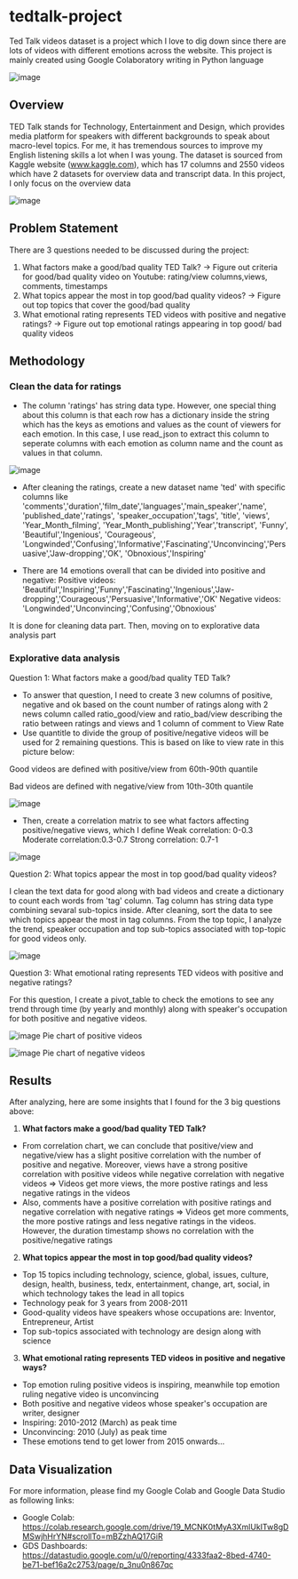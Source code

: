 # tedtalk-project
Ted Talk videos dataset is a project which I love to dig down since there are lots of videos with different emotions across the website. This project is mainly created using Google Colaboratory writing in Python language

![image](https://user-images.githubusercontent.com/97778235/158612371-8e9dfe14-82f3-40dc-ae7e-750f50a0c35e.png)

## Overview
TED Talk stands for Technology, Entertainment and Design, which provides media platform for speakers with different backgrounds to speak about macro-level topics. For me, it has tremendous sources to improve my English listening skills a lot when I was young. The dataset is sourced from Kaggle website (www.kaggle.com), which has 17 columns and 2550 videos which have 2 datasets for overview data and transcript data. In this project, I only focus on the overview data

![image](https://user-images.githubusercontent.com/97778235/158615693-ddcdb4db-eaf8-4332-8997-145b8e1c620b.png)

## Problem Statement
There are 3 questions needed to be discussed during the project:
1. What factors make a good/bad quality TED Talk? 
-> Figure out criteria for good/bad quality video on Youtube: rating/view columns,views, comments, timestamps
2. What topics appear the most in top good/bad quality videos?
-> Figure out top topics that cover the good/bad quality
3. What emotional rating represents TED videos with positive and negative ratings?
-> Figure out top emotional ratings appearing in top good/ bad quality videos 

## Methodology

### Clean the data for ratings
+ The column 'ratings' has string data type. However, one special thing about this column is that each row has a dictionary inside the string which has the keys as emotions and values as the count of viewers for each emotion. In this case, I use read_json to extract this column to seperate columns with each emotion as column name and the count as values in that column. 

![image](https://user-images.githubusercontent.com/97778235/158616770-2ff1c84a-2f3c-4f86-b16e-023799361144.png)

+ After cleaning the ratings, create a new dataset name 'ted' with specific columns like 'comments','duration','film_date','languages','main_speaker','name', 'published_date','ratings', 'speaker_occupation','tags',	'title', 'views', 'Year_Month_filming', 'Year_Month_publishing','Year','transcript', 'Funny',	'Beautiful','Ingenious',	'Courageous',	'Longwinded','Confusing','Informative','Fascinating','Unconvincing','Persuasive','Jaw-dropping','OK',	'Obnoxious','Inspiring'

+ There are 14 emotions overall that can be divided into positive and negative: 
Positive videos: 'Beautiful','Inspiring','Funny','Fascinating','Ingenious','Jaw-dropping','Courageous','Persuasive','Informative','OK'
Negative videos: 'Longwinded','Unconvincing','Confusing','Obnoxious'

It is done for cleaning data part. Then, moving on to explorative data analysis part

### Explorative data analysis
Question 1: What factors make a good/bad quality TED Talk?
+ To answer that question, I need to create 3 new columns of positive, negative and ok based on the count number of ratings along with 2 news column called ratio_good/view and ratio_bad/view describing the ratio between ratings and views and 1 column of comment to View Rate
+ Use quantitle to divide the group of positive/negative videos will be used for 2 remaining questions. This is based on like to view rate in this picture below:

Good videos are defined with positive/view from 60th-90th quantile

Bad videos are defined with negative/view from 10th-30th quantile

![image](https://user-images.githubusercontent.com/97778235/158620467-f851036b-1fed-4c41-b3fc-cf6fe790f930.png)

+ Then, create a correlation matrix to see what factors affecting positive/negative views, which I define
Weak correlation: 0-0.3
Moderate correlation:0.3-0.7
Strong correlation: 0.7-1

![image](https://user-images.githubusercontent.com/97778235/158621794-ac94d7ac-3c59-43cc-9cfd-1b93bafe8eb3.png)

Question 2: What topics appear the most in top good/bad quality videos?

I clean the text data for good along with bad videos and create a dictionary to count each words from 'tag' column. Tag column has string data type combining sevaral sub-topics inside. After cleaning, sort the data to see which topics appear the most in tag columns. From the top topic, I analyze the trend, speaker occupation and top sub-topics associated with top-topic for good videos only.

![image](https://user-images.githubusercontent.com/97778235/158626499-ebf34eb9-e878-451b-bddb-02a3f29490c0.png)


Question 3: What emotional rating represents TED videos with positive and negative ratings?

For this question, I create a pivot_table to check the emotions to see any trend through time (by yearly and monthly) along with speaker's occupation for both positive and negative videos.  

![image](https://user-images.githubusercontent.com/97778235/158626627-262e8a93-06a1-4f51-ac4a-ae971ef90253.png)
Pie chart of positive videos

![image](https://user-images.githubusercontent.com/97778235/158626771-0121b158-c471-43dc-a620-02fa0c6e94c2.png)
Pie chart of negative videos
 
## Results
After analyzing, here are some insights that I found for the 3 big questions above:

1. **What factors make a good/bad quality TED Talk?**
+ From correlation chart, we can conclude that positive/view and negative/view has a slight positive correlation with the number of positive and negative. Moreover, views have a strong positive correlation with positive videos while negative correlation with negative videos 
=> Videos get more views, the more postive ratings and less negative ratings in the videos
+ Also, comments have a positive correlation with positive ratings and negative correlation with negative ratings => Videos get more comments, the more postive ratings and less negative ratings in the videos. However, the duration timestamp shows no correlation with the positive/negative ratings

2. **What topics appear the most in top good/bad quality videos?**
+ Top 15 topics including technology, science, global, issues, culture, design, health, business, tedx, entertainment, change, art, social, in which technology takes the lead in all topics
+ Technology peak for 3 years from 2008-2011
+ Good-quality videos have speakers whose occupations are: Inventor, Entrepreneur, Artist
+ Top sub-topics associated with technology are design along with science

3. **What emotional rating represents TED videos in positive and negative ways?**
+ Top emotion ruling positive videos is inspiring, meanwhile top emotion ruling negative video is unconvincing
+ Both positive and negative videos whose speaker's occupation are writer, designer
+ Inspiring: 2010-2012 (March) as peak time
+ Unconvincing: 2010 (July) as peak time
+ These emotions tend to get lower from 2015 onwards...

## Data Visualization
For more information, please find my Google Colab and Google Data Studio as following links:
+ Google Colab: https://colab.research.google.com/drive/19_MCNK0tMyA3XmlUkITw8gDMSwjhHrYN#scrollTo=mBZzhAQ17GiR
+ GDS Dashboards: https://datastudio.google.com/u/0/reporting/4333faa2-8bed-4740-be71-bef16a2c2753/page/p_3nu0n867qc


